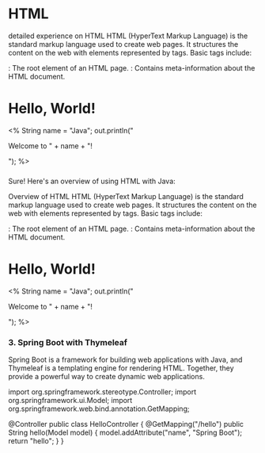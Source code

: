 # HTML
detailed experience on HTML
HTML (HyperText Markup Language) is the standard markup language used to create web pages. It structures the content on the web with elements represented by tags. Basic tags include:

<html>: The root element of an HTML page.
<head>: Contains meta-information about the HTML document.
<title>: Sets the title of the web page.
<body>: Contains the content of the HTML document such as text, images, links, etc.
<h1> to <h6>: Header tags used to define headings.
<p>: Defines a paragraph.
<a>: Defines a hyperlink.
<img>: Embeds an image.
<div>: Defines a division or section.
<span>: Used to group inline elements.
Overview of Java
Java is a high-level, class-based, object-oriented programming language that is designed to have as few implementation dependencies as possible. It is widely used for building enterprise-scale applications.

Integrating HTML with Java
Java can be integrated with HTML in various ways to create dynamic and interactive web applications. Here are a few common methods:

1. Servlets
Servlets are Java programs that run on a web server, handle client requests, and generate dynamic web content. A servlet can generate HTML content and send it to the client's browser.

import java.io.IOException;
import java.io.PrintWriter;
import javax.servlet.ServletException;
import javax.servlet.annotation.WebServlet;
import javax.servlet.http.HttpServlet;
import javax.servlet.http.HttpServletRequest;
import javax.servlet.http.HttpServletResponse;

@WebServlet("/hello")
public class HelloServlet extends HttpServlet {
    protected void doGet(HttpServletRequest request, HttpServletResponse response)
            throws ServletException, IOException {
        response.setContentType("text/html");
        PrintWriter out = response.getWriter();
        out.println("<html><body>");
        out.println("<h1>Hello, World!</h1>");
        out.println("</body></html>");
    }
}


### 2. JSP (JavaServer Pages)
JSP allows embedding Java code directly into HTML pages. It is used to create dynamic web content by combining HTML and Java.

<%@ page language="java" contentType="text/html; charset=UTF-8" pageEncoding="UTF-8"%>
<!DOCTYPE html>
<html>
<head>
    <title>Hello JSP</title>
</head>
<body>
    <h1>Hello, World!</h1>
    <%
        String name = "Java";
        out.println("<p>Welcome to " + name + "!</p>");
    %>
</body>
</html>


### 
Sure! Here's an overview of using HTML with Java:

Overview of HTML
HTML (HyperText Markup Language) is the standard markup language used to create web pages. It structures the content on the web with elements represented by tags. Basic tags include:

<html>: The root element of an HTML page.
<head>: Contains meta-information about the HTML document.
<title>: Sets the title of the web page.
<body>: Contains the content of the HTML document such as text, images, links, etc.
<h1> to <h6>: Header tags used to define headings.
<p>: Defines a paragraph.
<a>: Defines a hyperlink.
<img>: Embeds an image.
<div>: Defines a division or section.
<span>: Used to group inline elements.
Overview of Java
Java is a high-level, class-based, object-oriented programming language that is designed to have as few implementation dependencies as possible. It is widely used for building enterprise-scale applications.

Integrating HTML with Java
Java can be integrated with HTML in various ways to create dynamic and interactive web applications. Here are a few common methods:

1. Servlets
Servlets are Java programs that run on a web server, handle client requests, and generate dynamic web content. A servlet can generate HTML content and send it to the client's browser.

Example:

java
Copy code
import java.io.IOException;
import java.io.PrintWriter;
import javax.servlet.ServletException;
import javax.servlet.annotation.WebServlet;
import javax.servlet.http.HttpServlet;
import javax.servlet.http.HttpServletRequest;
import javax.servlet.http.HttpServletResponse;

@WebServlet("/hello")
public class HelloServlet extends HttpServlet {
    protected void doGet(HttpServletRequest request, HttpServletResponse response)
            throws ServletException, IOException {
        response.setContentType("text/html");
        PrintWriter out = response.getWriter();
        out.println("<html><body>");
        out.println("<h1>Hello, World!</h1>");
        out.println("</body></html>");
    }
}

### 2. JSP (JavaServer Pages)
JSP allows embedding Java code directly into HTML pages. It is used to create dynamic web content by combining HTML and Java.

Example:

jsp
Copy code
<%@ page language="java" contentType="text/html; charset=UTF-8" pageEncoding="UTF-8"%>
<!DOCTYPE html>
<html>
<head>
    <title>Hello JSP</title>
</head>
<body>
    <h1>Hello, World!</h1>
    <%
        String name = "Java";
        out.println("<p>Welcome to " + name + "!</p>");
    %>
</body>
</html>
      
### 3. Spring Boot with Thymeleaf
Spring Boot is a framework for building web applications with Java, and Thymeleaf is a templating engine for rendering HTML. Together, they provide a powerful way to create dynamic web applications.

import org.springframework.stereotype.Controller;
import org.springframework.ui.Model;
import org.springframework.web.bind.annotation.GetMapping;

@Controller
public class HelloController {
    @GetMapping("/hello")
    public String hello(Model model) {
        model.addAttribute("name", "Spring Boot");
        return "hello";
    }
}






